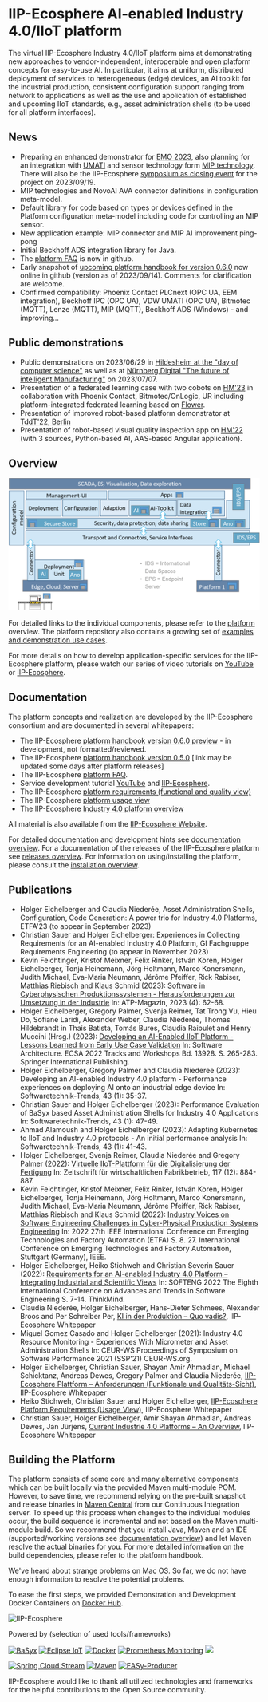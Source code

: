 # IIP-Ecosphere AI-enabled Industry 4.0/IIoT platform 

The virtual IIP-Ecosphere Industry 4.0/IIoT platform aims at demonstrating new approaches to vendor-independent, interoperable and open platform concepts for easy-to-use AI. In particular, it aims at uniform, distributed deployment of services to heterogeneous (edge) devices, an AI toolkit for the industrial production, consistent configuration support ranging from network to applications as well as the use and application of established and upcoming IIoT standards, e.g., asset administration shells (to be used for all platform interfaces).

## News

* Preparing an enhanced demonstrator for [EMO 2023](https://emo-hannover.de/), also planning for an integration with [UMATI](https://umati.org/) and sensor technology form [MIP technology](https://mip-technology.de/de/). There will also be the IIP-Ecosphere [symposium as closing event](https://symposium.iip-ecosphere.de/) for the project on 2023/09/19. 
* MIP technologies and NovoAI AVA connector definitions in configuration meta-model.
* Default library for code based on types or devices defined in the Platform configuration meta-model including code for controlling an MIP sensor.
* New application example: MIP connector and MIP AI improvement ping-pong
* Initial Beckhoff ADS integration library for Java.
* The [platform FAQ](platform/documentation/FAQ.MD) is now in github.
* Early snapshot of [upcoming platform handbook for version 0.6.0](platform/documentation/PlatformHandbook-0.6.0-SNAPSHOT-V0.1.pdf) now online in github (version as of 2023/09/14). Comments for clarification are welcome.
* Confirmed compatibility: Phoenix Contact PLCnext (OPC UA, EEM integration), Beckhoff IPC (OPC UA), VDW UMATI (OPC UA), Bitmotec (MQTT), Lenze (MQTT), MIP (MQTT), Beckhoff ADS (Windows) - and improving...

## Public demonstrations

* Public demonstrations on 2023/06/29 in [Hildesheim at the "day of computer science"](https://www.uni-hildesheim.de/fb4/veranstaltungen/tag-der-informatik/) as well as at [Nürnberg Digital "The future of intelligent Manufacturing"](https://nuernberg.digital/programm/details/die-zukunft-der-intelligenten-fertigung.html) on 2023/07/07. 
* Presentation of a federated learning case with two cobots on [HM'23](https://www.iip-ecosphere.de/iip-ecosphere-auf-der-hannover-messe-2023/) in collaboration with Phoenix Contact, Bitmotec/OnLogic, UR including platform-integrated federated learning based on [Flower](https://flower.dev/).
* Presentation of improved robot-based platform demonstrator at [TddT'22, Berlin](https://www.digitale-technologien.de/DT/Redaktion/DE/Veranstaltungen/2022/DT/220829_Tage_der_digitalen_Technologien.html) 
* Presentation of robot-based visual quality inspection app on [HM'22](https://www.hannovermesse.de/de/) (with 3 sources, Python-based AI, AAS-based Angular application).

## Overview

![Architecture Overview](platform/ArchitectureOverview.png)

For detailed links to the individual components, please refer to the [platform](platform/README.md) overview. The platform repository also contains a growing set of [examples and demonstration use cases](platform/examples/README.md).

For more details on how to develop application-specific services for the IIP-Ecosphere platform, please watch our series of video tutorials on [YouTube](https://www.youtube.com/playlist?list=PL5VSYtiD_PfdxUDXGlX53UsHdQlXcHYK7) or [IIP-Ecosphere](https://www.iip-ecosphere.de/angebote/plattform/).

## Documentation

The platform concepts and realization are developed by the IIP-Ecosphere consortium and are documented in several whitepapers:
  * The IIP-Ecosphere [platform handbook version 0.6.0 preview](platform/documentation/PlatformHandbook-0.6.0-SNAPSHOT-V0.1.pdf) - in development, not formatted/reviewed.
  * The IIP-Ecosphere [platform handbook version 0.5.0](https://doi.org/10.5281/zenodo.7695124) [link may be updated some days after platform releases]
  * The IIP-Ecosphere [platform FAQ](platform/documentation/FAQ.MD).
  * Service development tutorial [YouTube](https://www.youtube.com/playlist?list=PL5VSYtiD_PfdxUDXGlX53UsHdQlXcHYK7) and [IIP-Ecosphere](https://www.iip-ecosphere.de/angebote/plattform/).
  * The IIP-Ecosphere [platform requirements (functional and quality view)](https://doi.org/10.5281/zenodo.4485774)
  * The IIP-Ecosphere [platform usage view](https://doi.org/10.5281/zenodo.4485801)
  * The IIP-Ecosphere [Industry 4.0 platform overview](https://doi.org/10.5281/zenodo.4485756)

All material is also available from the [IIP-Ecosphere Website](https://www.iip-ecosphere.eu/).

For detailed documentation and development hints see [documentation overview](platform/documentation/README.md). For a documentation of the releases of the IIP-Ecosphere platform see [releases overview](platform/documentation/RELEASES.md). For information on using/installing the platform, please consult the [installation overview](platform/documentation/INSTALL.md). 

## Publications
* Holger Eichelberger and Claudia Niederée, Asset Administration Shells, Configuration, Code
Generation: A power trio for Industry 4.0 Platforms, ETFA'23 (to appear in September 2023)
* Christian Sauer and Holger Eichelberger: Experiences in Collecting Requirements for an AI-enabled Industry 4.0 Platform, GI Fachgruppe Requirements Engineering (to appear in November 2023)
* Kevin Feichtinger, Kristof Meixner, Felix Rinker, István Koren, Holger Eichelberger, Tonja Heinemann, Jörg Holtmann, Marco Konersmann, Judith Michael, Eva-Maria Neumann, Jérôme Pfeiffer, Rick Rabiser, Matthias Riebisch and Klaus Schmid (2023): [Software in Cyberphysischen Produktionssystemen - Herausforderungen zur Umsetzung in der Industrie](https://ojs.di-verlag.de/index.php/atp_edition/article/view/2646) In: ATP-Magazin, 2023 (4): 62-68. 
* Holger Eichelberger, Gregory Palmer, Svenja Reimer, Tat Trong Vu, Hieu Do, Sofiane Laridi, Alexander Weber, Claudia Niederée, Thomas Hildebrandt in Thais Batista, Tomás Bures, Claudia Raibulet and Henry Muccini (Hrsg.) (2023): [Developing an AI-Enabled IIoT Platform - Lessons Learned from Early Use Case Validation](https://www.springerprofessional.de/developing-an-ai-enabled-iiot-platform-lessons-learned-from-earl/25802260) In: Software Architecture. ECSA 2022 Tracks and Workshops Bd. 13928. S. 265-283. Springer International Publishing.
* Holger Eichelberger, Gregory Palmer and Claudia Niederee (2023): Developing an AI-enabled Industry 4.0 platform - Performance experiences on deploying AI onto an industrial edge device In: Softwaretechnik-Trends, 43 (1): 35-37. 
* Christian Sauer and Holger Eichelberger (2023): Performance Evaluation of BaSyx based Asset Administration Shells for Industry 4.0 Applications In: Softwaretechnik-Trends, 43 (1): 47-49. 
* Ahmad Alamoush and Holger Eichelberger (2023): Adapting Kubernetes to IIoT and Industry 4.0 protocols - An initial performance analysis In: Softwaretechnik-Trends, 43 (1): 41-43. 
* Holger Eichelberger, Svenja Reimer, Claudia Niederée and Gregory Palmer (2022): [Virtuelle IIoT-Plattform für die Digitalisierung der Fertigung](https://www.degruyter.com/document/doi/10.1515/zwf-2022-1178/html) In: Zeitschrift für wirtschaftlichen Fabrikbetrieb, 117 (12): 884-887. 
* Kevin Feichtinger, Kristof Meixner, Felix Rinker, István Koren, Holger Eichelberger, Tonja Heinemann, Jörg Holtmann, Marco Konersmann, Judith Michael, Eva-Maria Neumann, Jérôme Pfeiffer, Rick Rabiser, Matthias Riebisch and Klaus Schmid (2022): [Industry Voices on Software Engineering Challenges in Cyber-Physical Production Systems Engineering](https://dl.acm.org/doi/abs/10.1109/ETFA52439.2022.9921568) In: 2022 27th IEEE International Conference on Emerging Technologies and Factory Automation (ETFA) S. 8. 27. International Conference on Emerging Technologies and Factory Automation, Stuttgart (Germany), IEEE.
* Holger Eichelberger, Heiko Stichweh and Christian Severin Sauer (2022): [Requirements for an AI-enabled Industry 4.0 Platform – Integrating Industrial and Scientific Views](https://www.thinkmind.org/index.php?view=article&articleid=softeng_2022_1_20_90004) In: SOFTENG 2022 The Eighth International Conference on Advances and Trends in Software Engineering S. 7-14. ThinkMind. 
* Claudia Niederée, Holger Eichelberger, Hans-Dieter Schmees, Alexander Broos and Per Schreiber Per, [KI in der Produktion – Quo vadis?](https://www.iip-ecosphere.de/wp-content/uploads/2021/11/IIP-Ecosphere-Whitepaper-zur-Umfrage-KI-in-der-Produktion.pdf), IIP-Ecosphere Whitepaper
* Miguel Gomez Casado and Holger Eichelberger (2021): Industry 4.0 Resource Monitoring - Experiences With Micrometer and Asset Administration Shells In: CEUR-WS Proceedings of Symposium on Software Performance 2021 (SSP'21) CEUR-WS.org.  
* Holger Eichelberger, Christian Sauer, Shayan Amir Ahmadian, Michael Schicktanz, Andreas Dewes, Gregory Palmer and Claudia Niederée, [IIP-Ecosphere Plattform – Anforderungen (Funktionale und Qualitäts-Sicht)](https://www.iip-ecosphere.eu/wp-content/uploads/2021/03/IIP-2021_002-eng.pdf), IIP-Ecosphere Whitepaper
* Heiko Stichweh, Christian Sauer and Holger Eichelberger, [IIP-Ecosphere Platform Requirements (Usage View)](https://www.iip-ecosphere.eu/wp-content/uploads/2021/03/IIP-2021_001_IIP-Ecosphere_Platform_Requirements_Usage_View.pdf), IIP-Ecosphere Whitepaper
* Christian Sauer, Holger Eichelberger, Amir Shayan Ahmadian, Andreas Dewes, Jan Jürjens, [Current Industrie 4.0 Platforms – An Overview](https://www.iip-ecosphere.eu/wp-content/uploads/2021/02/IIP-2020_001-en.pdf), IIP-Ecosphere Whitepaper

## Building the Platform

The platform consists of some core and many alternative components which can be built locally via the provided Maven multi-module POM. However, to save time, we recommend relying on the pre-built snapshot and release binaries in [Maven Central](https://search.maven.org/search?q=iip-ecosphere) from our Continuous Integration server. To speed up this process when changes to the individual modules occur, the build sequence is incremental and not based on the Maven multi-module build. So we recommend that you install Java, Maven and an IDE (supported/working versions see [documentation overview](platform/documentation/README.md)) and let Maven resolve the actual binaries for you. For more detailed information on the build dependencies, please refer to the platform handbook.

We've heard about strange problems on Mac OS. So far, we do not have enough information to resolve the potential problems.

To ease the first steps, we provided Demonstration and Development Docker Containers on [Docker Hub](https://hub.docker.com/r/iipecosphere/platform).

![IIP-Ecosphere](platform/logo.png)

Powered by (selection of used tools/frameworks)

<a href="https://www.eclipse.org/basyx"><img src="https://www.eclipse.org/basyx/img/basyxlogo.png" alt="BaSyx" width="200"/></a> 
<a href="https://iot.eclipse.org"><img src="https://iot.eclipse.org/iot-logo-social.png" alt="Eclipse IoT" width="100"/></a> 
<a href="https://www.docker.com"><img src="https://www.docker.com/wp-content/uploads/2022/03/vertical-logo-monochromatic.png" alt="Docker" width="100"/></a> 
<a href="https://prometheus.io"><img src="https://prometheus.io/assets/favicons/android-chrome-192x192.png" alt="Prometheus Monitoring" width="100"/></a>
<a href="https://flower.dev"><img src="https://flower.dev/docs/_static/flower-logo.png" width="100"/></a>
<br/>

<a href="https://spring.io"><img src="https://docs.spring.io/spring-cloud-stream/docs/current/reference/html/img/banner-logo.svg" alt="Spring Cloud Stream" width="200"/></a> 
<a href="https://maven.apache.org"><img src="https://maven.apache.org/images/maven-logo-black-on-white.png" alt="Maven" width="200"/></a> 
<a href="https://sse.uni-hildesheim.de"><img src="https://sse.uni-hildesheim.de/media/_migrated/pics/EASy_Logo_02.png" alt="EASy-Producer" width="100"/></a> 

IIP-Ecosphere would like to thank all utilized technologies and frameworks for the helpful contributions to the Open Source community.

